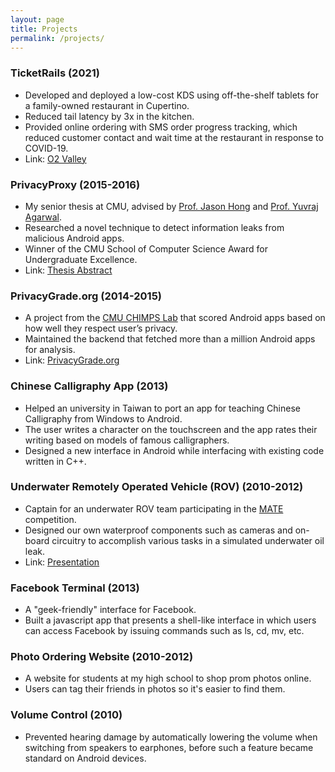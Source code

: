 ```yaml
---
layout: page
title: Projects
permalink: /projects/
---
```


### TicketRails (2021)

- Developed and deployed a low-cost KDS using off-the-shelf tablets for a
  family-owned restaurant in Cupertino.
- Reduced tail latency by 3x in the kitchen.
- Provided online ordering with SMS order progress tracking, which reduced
  customer contact and wait time at the restaurant in response to COVID-19.
- Link: [O2 Valley](https://order.o2-valley.com)

### PrivacyProxy (2015-2016)

- My senior thesis at CMU, advised by [Prof. Jason
  Hong](http://www.cs.cmu.edu/~jasonh/) and [Prof. Yuvraj
  Agarwal](https://www.synergylabs.org/yuvraj/).
- Researched a novel technique to detect information leaks from malicious
  Android apps.
- Winner of the CMU School of Computer Science Award for Undergraduate
  Excellence.
- Link: [Thesis Abstract](https://www.csd.cs.cmu.edu/thesis_topics/Kevin_Ku)

### PrivacyGrade.org (2014-2015)

- A project from the [CMU CHIMPS Lab](https://github.com/CMUChimpsLab) that
  scored Android apps based on how well they respect user’s privacy.
- Maintained the backend that fetched more than a million Android apps for
  analysis.
- Link: [PrivacyGrade.org](http://privacygrade.org/)

### Chinese Calligraphy App (2013)

- Helped an university in Taiwan to port an app for teaching Chinese Calligraphy
  from Windows to Android.
- The user writes a character on the touchscreen and the app rates their writing
  based on models of famous calligraphers.
- Designed a new interface in Android while interfacing with existing code
  written in C++.

### Underwater Remotely Operated Vehicle (ROV) (2010-2012)

- Captain for an underwater ROV team participating in the
  [MATE](http://www.marinetech.org/) competition.
- Designed our own waterproof components such as cameras and on-board circuitry
  to accomplish various tasks in a simulated underwater oil leak.
- Link: [Presentation](https://sites.google.com/site/tigersharksrov/)

### Facebook Terminal (2013)

- A "geek-friendly" interface for Facebook.
- Built a javascript app that presents a shell-like interface in which users can
  access Facebook by issuing commands such as ls, cd, mv, etc.

### Photo Ordering Website (2010-2012)

- A website for students at my high school to shop prom photos online.
- Users can tag their friends in photos so it's easier to find them.

### Volume Control (2010)

- Prevented hearing damage by automatically lowering the volume when switching
  from speakers to earphones, before such a feature became standard on Android
  devices.
